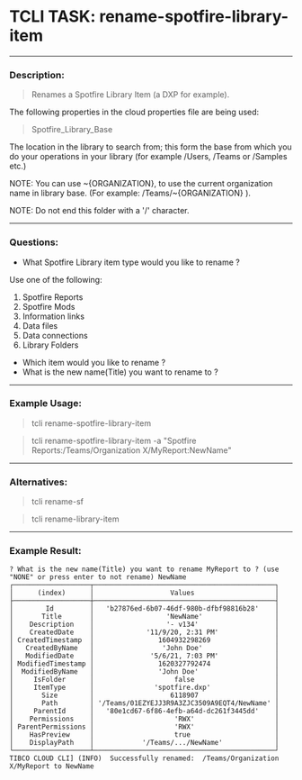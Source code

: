 # TCLI TASK: rename-spotfire-library-item

---
### Description:
> Renames a Spotfire Library Item (a DXP for example).

The following properties in the cloud properties file are being used:

> Spotfire_Library_Base

The location in the library to search from; this form the base from which you do your operations in your library (for example /Users, /Teams or /Samples etc.)

NOTE: You can use \~{ORGANIZATION}, to use the current organization name in library base. (For example: /Teams/\~{ORGANIZATION} ).

NOTE: Do not end this folder with a '/' character.

---
### Questions:

* What Spotfire Library item type would you like to rename ?

Use one of the following:
1. Spotfire Reports
2. Spotfire Mods
3. Information links
4. Data files
5. Data connections
6. Library Folders

* Which item would you like to rename ?
* What is the new name(Title) you want to rename <library-item> to ?


---
### Example Usage:
> tcli rename-spotfire-library-item

> tcli rename-spotfire-library-item -a "Spotfire Reports:/Teams/Organization X/MyReport:NewName"

---
### Alternatives:
> tcli rename-sf

> tcli rename-library-item

---
### Example Result:

```console
? What is the new name(Title) you want to rename MyReport to ? (use "NONE" or press enter to not rename) NewName
┌───────────────────┬─────────────────────────────────────────────┐
│      (index)      │                   Values                    │
├───────────────────┼─────────────────────────────────────────────┤
│        Id         │   'b27876ed-6b07-46df-980b-dfbf98816b28'    │
│       Title       │                  'NewName'                  │
│    Description    │                  '- v134'                   │
│    CreatedDate    │             '11/9/20, 2:31 PM'              │
│ CreatedTimestamp  │                1604932298269                │
│   CreatedByName   │                 'John Doe'                  │
│   ModifiedDate    │              '5/6/21, 7:03 PM'              │
│ ModifiedTimestamp │                1620327792474                │
│  ModifiedByName   │                'John Doe'                   │
│     IsFolder      │                    false                    │
│     ItemType      │               'spotfire.dxp'                │
│       Size        │                   6118907                   │
│       Path        │ '/Teams/01EZYEJJ3R9A3ZJC3509A9EQT4/NewName' │
│     ParentId      │   '80e1cd67-6f86-4efb-a64d-dc261f3445dd'    │
│    Permissions    │                    'RWX'                    │
│ ParentPermissions │                    'RWX'                    │
│    HasPreview     │                    true                     │
│    DisplayPath    │            '/Teams/.../NewName'             │
└───────────────────┴─────────────────────────────────────────────┘
TIBCO CLOUD CLI] (INFO)  Successfully renamed:  /Teams/Organization X/MyReport to NewName
```
